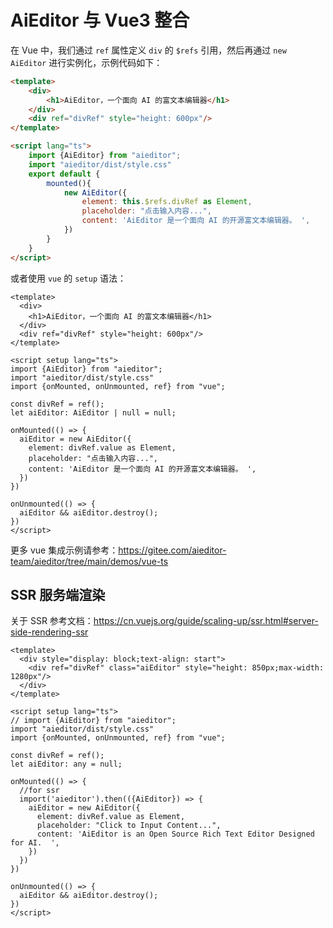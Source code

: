 # AiEditor 与 Vue3 整合


在 Vue 中，我们通过 `ref` 属性定义 `div` 的 `$refs` 引用，然后再通过 `new AiEditor` 进行实例化，示例代码如下：

```html
<template>
    <div>
        <h1>AiEditor，一个面向 AI 的富文本编辑器</h1>
    </div>
    <div ref="divRef" style="height: 600px"/>
</template>

<script lang="ts">
    import {AiEditor} from "aieditor";
    import "aieditor/dist/style.css"
    export default {
        mounted(){
            new AiEditor({
                element: this.$refs.divRef as Element,
                placeholder: "点击输入内容...",
                content: 'AiEditor 是一个面向 AI 的开源富文本编辑器。 ',
            })
        }
    }
</script>
```


或者使用 `vue` 的 `setup` 语法：

```vue
<template>
  <div>
    <h1>AiEditor，一个面向 AI 的富文本编辑器</h1>
  </div>
  <div ref="divRef" style="height: 600px"/>
</template>

<script setup lang="ts">
import {AiEditor} from "aieditor";
import "aieditor/dist/style.css"
import {onMounted, onUnmounted, ref} from "vue";

const divRef = ref();
let aiEditor: AiEditor | null = null;

onMounted(() => {
  aiEditor = new AiEditor({
    element: divRef.value as Element,
    placeholder: "点击输入内容...",
    content: 'AiEditor 是一个面向 AI 的开源富文本编辑器。 ',
  })
})

onUnmounted(() => {
  aiEditor && aiEditor.destroy();
})
</script>
```

更多 vue 集成示例请参考：https://gitee.com/aieditor-team/aieditor/tree/main/demos/vue-ts 

## SSR 服务端渲染

关于 SSR 参考文档：https://cn.vuejs.org/guide/scaling-up/ssr.html#server-side-rendering-ssr

```vue
<template>
  <div style="display: block;text-align: start">
    <div ref="divRef" class="aiEditor" style="height: 850px;max-width: 1280px"/>
  </div>
</template>

<script setup lang="ts">
// import {AiEditor} from "aieditor";
import "aieditor/dist/style.css"
import {onMounted, onUnmounted, ref} from "vue";

const divRef = ref();
let aiEditor: any = null;

onMounted(() => {
  //for ssr
  import('aieditor').then(({AiEditor}) => {
    aiEditor = new AiEditor({
      element: divRef.value as Element,
      placeholder: "Click to Input Content...",
      content: 'AiEditor is an Open Source Rich Text Editor Designed for AI.  ',
    })
  })
})

onUnmounted(() => {
  aiEditor && aiEditor.destroy();
})
</script>
```